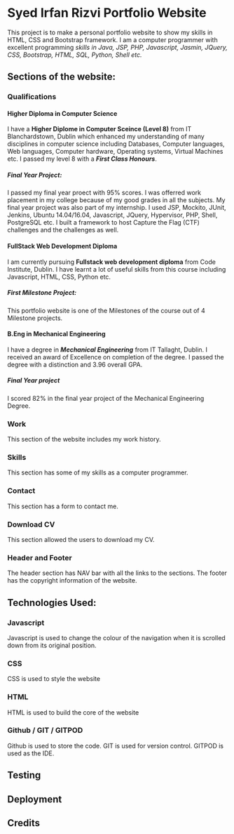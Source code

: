 # Syed Irfan Rizvi Portfolio Website
This project is to make a personal portfolio website to show my skills in HTML, CSS and Bootstrap framework. I am a computer programmer with excellent programming _skills in Java, JSP, PHP, Javascript, Jasmin, JQuery, CSS, Bootstrap, HTML, SQL, Python, Shell etc._
## Sections of the website:
### Qualifications
#### Higher Diploma in Computer Science
I have a __Higher Diplome in Computer Sceince (Level 8)__ from IT Blanchardstown, Dublin which enhanced my understanding of many disciplines in computer science including Databases, Computer languages, Web languages, Computer hardware, Operating systems, Virtual Machines etc. I passed my level 8 with a ___First Class Honours___. 
##### Final Year Project:
I passed my final year proect with 95% scores. I was offerred work placement in my college because of my good grades in all the subjects. My final year project was also part of my internship. I used JSP, Mockito, JUnit, Jenkins, Ubuntu 14.04/16.04, Javascript, JQuery, Hypervisor, PHP, Shell, PostgreSQL etc. I built a framework to host Capture the Flag (CTF) challenges and the challenges as well. 
#### FullStack Web Development Diploma
I am currently pursuing __Fullstack web development diploma__ from Code Institute, Dublin. I have learnt a lot of useful skills from this course including Javascript, HTML, CSS, Python etc. 
##### First Milestone Project:
This portfolio website is one of the Milestones of the course out of 4 Milestone projects. 
#### B.Eng in Mechanical Engineering
I have a degree in ___Mechanical Engineering___ from IT Tallaght, Dublin. I received an award of Excellence on completion of the degree. I passed the degree with a distinction and 3.96 overall GPA. 
##### Final Year project
I scored 82% in the final year project of the Mechanical Engineering Degree.

### Work
This section of the website includes my work history. 

### Skills
This section has some of my skills as a computer programmer. 

### Contact

This section has a form to contact me.

### Download CV
This section allowed the users to download my CV.

### Header and Footer
The header section has NAV bar with all the links to the sections. The footer has the copyright information of the website. 

## Technologies Used:
### Javascript
Javascript is used to change the colour of the navigation when it is scrolled down from its original position. 

### CSS
CSS is used to style the website

### HTML
HTML is used to build the  core of the website

### Github / GIT / GITPOD
Github is used to store the code. GIT is used for version control. GITPOD is used as the IDE. 

## Testing 

## Deployment

## Credits
